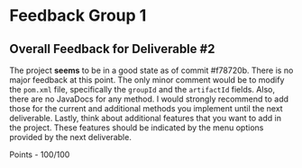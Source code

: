 # Feedback Group 1

## Overall Feedback for Deliverable #2

The project __seems__ to be in a good state as of commit #f78720b. There is no major feedback at this point. The only minor comment would be to modify the `pom.xml` file, specifically the `groupId` and the `artifactId` fields. Also, there are no JavaDocs for any method. I would strongly recommend to add those for the current and additional methods you implement until the next deliverable. Lastly, think about additional features that you want to add in the project. These features should be indicated by the menu options provided by the next deliverable. 

Points - 100/100

